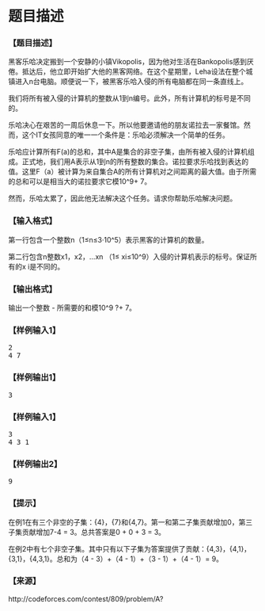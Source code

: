 # 题目描述


<h3>
【题目描述】<br/>
</h3>
<p>
黑客乐哈决定搬到一个安静的小镇Vikopolis，因为他对生活在Bankopolis感到厌倦。抵达后，他立即开始扩大他的黑客网络。在这个星期里，Leha设法在整个城镇进入n台电脑。顺便说一下，被黑客乐哈入侵的所有电脑都在同一条直线上。
</p>
<p>
我们将所有被入侵的计算机的整数从1到n编号。此外，所有计算机的标号是不同的。
</p>
<p>
乐哈决心在艰苦的一周后休息一下。所以他要邀请他的朋友诺拉去一家餐馆。然而，这个IT女孩同意的唯一一个条件是：乐哈必须解决一个简单的任务。
</p>
<p>
乐哈应计算所有F(a)的总和，其中A是集合的非空子集，由所有被入侵的计算机组成。正式地，我们用A表示从1到n的所有整数的集合。诺拉要求乐哈找到表达<img src="/upload/image/20170816/20170816102524_40569.png" alt=""/>的值。这里F（a）被计算为来自集合A的所有计算机对之间距离的最大值<img src="/upload/image/20170816/20170816102603_72238.png" alt=""/>。由于所需的总和可以是相当大的诺拉要求它模10^9+ 7。
</p>
<p>
然而，乐哈太累了，因此他无法解决这个任务。请求你帮助乐哈解决问题。
</p>
<h3>
【输入格式】
</h3>
<p>
第一行包含一个整数n（1≤n≤3·10^5）表示黑客的计算机的数量。
</p>
<p>
第二行包含n整数x1，x2，...xn （1≤ xi≤10^9）入侵的计算机表示的标号。保证所有的x i是不同的。
</p>
<h3>
【输出格式】
</h3>
<p>
输出一个整数 - 所需要的和模10^9 ?+ 7。
</p>
<h3>
【样例输入1】
</h3>
<pre>2
4 7
</pre>
<h3>
【样例输出1】<br/>
</h3>
<pre>3
</pre>
<h3>
【样例输入1】
</h3>
<pre>3
4 3 1
</pre>
<h3>
【样例输出2】<br/>
</h3>
<pre>9
</pre>
<h3>
【提示】
</h3>
<p>
在例1在有三个非空的子集：{4}，{7}和{4,7}。第一和第二子集贡献增加0，第三子集贡献增加7-4 = 3。总共答案是0 + 0 + 3 = 3。
</p>
<p>
在例2中有七个非空子集。其中只有以下子集为答案提供了贡献：{4,3}，{4,1}，{3,1}，{4,3,1}。总和为（4 - 3）+（4 - 1）+（3 - 1）+（4 - 1）= 9。
</p>
<h3>
【来源】
</h3>
<p>
http://codeforces.com/contest/809/problem/A?
</p>

